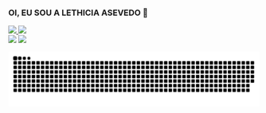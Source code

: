 ### OI, EU SOU A LETHICIA ASEVEDO 👋

<div>

<a  href="https://github.com/lethiciaasevedo1999">

<img  height="180em"  src="https://github-readme-stats.vercel.app/api?username=lethiciaasevedo1999&show_icons=true&theme=react&include_all_commits=true&count_private=true"/>

<img  height="180em"  src="https://github-readme-stats.vercel.app/api/top-langs/?username=lethiciaasevedo1999&layout=compact&langs_count=16&theme=react"/>

<div>
  

 <div> 
  <a href = "mailto: lethiciaasevedo01@gmail.com"><img src="https://img.shields.io/badge/-Gmail-%23333?style=for-the-badge&logo=gmail&logoColor=white" target="_blank"></a>
  <a href="https://www.linkedin.com/in/lethiciaasevedo/" target="_blank"><img src="https://img.shields.io/badge/-LinkedIn-%230077B5?style=for-the-badge&logo=linkedin&logoColor=white" target="_blank"></a> 
 
  ![Snake animation](https://github.com/lethiciaasevedo1999/lethiciaasevedo1999/blob/output/github-contribution-grid-snake.svg)
 
</div>

